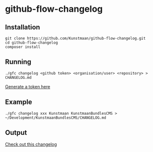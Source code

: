 # github-flow-changelog

## Installation

```
git clone https://github.com/Kunstmaan/github-flow-changelog.git
cd github-flow-changelog
composer install
```

## Running

```
./gfc changelog <github token> <organisation/user> <repository> > CHANGELOG.md
```

[Generate a token here](https://github.com/settings/applications)

## Example

```
./gfc changelog xxx Kunstmaan KunstmaanBundlesCMS > ~/Development/KunstmaanBundlesCMS/CHANGELOG.md
```

## Output

[Check out this changelog](https://github.com/Kunstmaan/KunstmaanBundlesCMS/blob/master/CHANGELOG.md)
